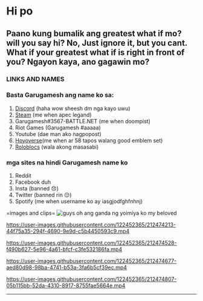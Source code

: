 # Hi po

## Paano kung bumalik ang greatest what if mo? will you say hi? No, Just ignore it, but you cant. What if your greatest what if is right in front of you? Ngayon kaya, ano gagawin mo?

### **LINKS AND NAMES**
### Basta Garugamesh ang name ko sa:
1. 	[Discord](http://discordapp.com/users/715116142774976553) (haha wow sheesh dm nga kayo uwu)
2. [Steam](https://steamcommunity.com/profiles/76561199176010233/) (me when apec legand)
3. Garugamesh#3567-BATTLE.NET (me when doompist)
4. Riot Games (Garugamesh #aaaaa)
5. Youtube (dae man ako nagpopost)
6. [Hoyoverse](https://www.hoyolab.com/accountCenter/postList?id=131028942)(me when ar 58 tapos walang good emblem set)
7. [Roloblocs](https://www.roblox.com/users/2724248719/profile) (wala akong masasabi)

### mga sites na hindi Garugamesh name ko
1. Reddit 
2. Facebook duh
3. Insta (banned 😞)
4. Twitter (banned rin 😔)
5. Spotify (me when username ko ay iasgjodfghfnhnj)


=images and clips=
![guys oh ang ganda ng yoimiya ko my beloved](https://user-images.githubusercontent.com/122452365/212473943-69315e04-5f0b-4425-b80d-a9e20996bbec.png)



https://user-images.githubusercontent.com/122452365/212474213-44f75a35-294f-4690-9e9d-c5b4450593c9.mp4


https://user-images.githubusercontent.com/122452365/212474528-f490b627-5e96-4a61-bfcf-c3fe532186fa.mp4


https://user-images.githubusercontent.com/122452365/212474677-aed80d98-98ba-4741-b53a-3fa6b5cf39ec.mp4


https://user-images.githubusercontent.com/122452365/212474807-05b115bb-52da-4310-8917-8755fae5664e.mp4



---



